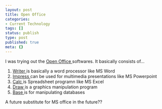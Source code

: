 ```yaml
---
layout: post
title: Open Office
categories:
- Current Technology
tags: []
status: publish
type: post
published: true
meta: {}
---
```

I was trying out the <a href="http://www.openoffice.org/">Open Office </a>softwares. It basically consists of...
<ol>
	<li><a href="http://www.openoffice.org/product/writer.html">Writer </a>is basically a word processor like MS Word</li>
	<li><a href="http://www.openoffice.org/product/impress.html">Impress </a>can be used for multimedia presentations like MS Powerpoint</li>
	<li><a href="http://www.openoffice.org/product/calc.html">Calc </a>is Spreadsheet programn like MS Excel</li>
	<li><a href="http://www.openoffice.org/product/draw.html">Draw </a>is a graphics manipulation program</li>
	<li><a href="http://www.openoffice.org/product/base.html">Base </a>is for manipulating databases</li>
</ol>
A future substitute for MS office in the future??
